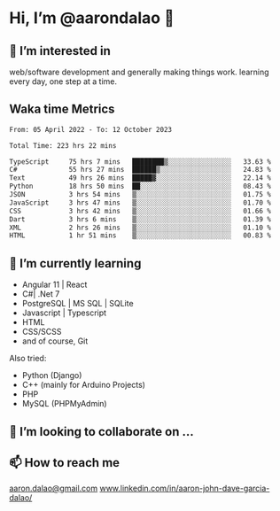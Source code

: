 # __Hi, I’m @aarondalao__ 👋 
## 👀 I’m interested in 
web/software development and generally making things work.
learning every day, one step at a time. 

## Waka time Metrics
<!--START_SECTION:waka-->

```txt
From: 05 April 2022 - To: 12 October 2023

Total Time: 223 hrs 22 mins

TypeScript     75 hrs 7 mins   ████████▒░░░░░░░░░░░░░░░░   33.63 %
C#             55 hrs 27 mins  ██████▒░░░░░░░░░░░░░░░░░░   24.83 %
Text           49 hrs 26 mins  █████▓░░░░░░░░░░░░░░░░░░░   22.14 %
Python         18 hrs 50 mins  ██░░░░░░░░░░░░░░░░░░░░░░░   08.43 %
JSON           3 hrs 54 mins   ▒░░░░░░░░░░░░░░░░░░░░░░░░   01.75 %
JavaScript     3 hrs 47 mins   ▒░░░░░░░░░░░░░░░░░░░░░░░░   01.70 %
CSS            3 hrs 42 mins   ▒░░░░░░░░░░░░░░░░░░░░░░░░   01.66 %
Dart           3 hrs 6 mins    ▒░░░░░░░░░░░░░░░░░░░░░░░░   01.39 %
XML            2 hrs 26 mins   ▒░░░░░░░░░░░░░░░░░░░░░░░░   01.10 %
HTML           1 hr 51 mins    ▒░░░░░░░░░░░░░░░░░░░░░░░░   00.83 %
```

<!--END_SECTION:waka-->

## 🌱 I’m currently learning 

- Angular 11 | React 
- C#| .Net 7
- PostgreSQL | MS SQL | SQLite
- Javascript | Typescript
- HTML 
- CSS/SCSS
- and of course, Git 


Also tried:
- Python (Django)
- C++ (mainly for Arduino Projects)
- PHP
- MySQL (PHPMyAdmin)


## 💞️ I’m looking to collaborate on ...

## 📫 How to reach me 
aaron.dalao@gmail.com
www.linkedin.com/in/aaron-john-dave-garcia-dalao/

<!---
aarondalao/aarondalao is a ✨ special ✨ repository because its `README.md` (this file) appears on your GitHub profile.
You can click the Preview link to take a look at your changes.
--->
